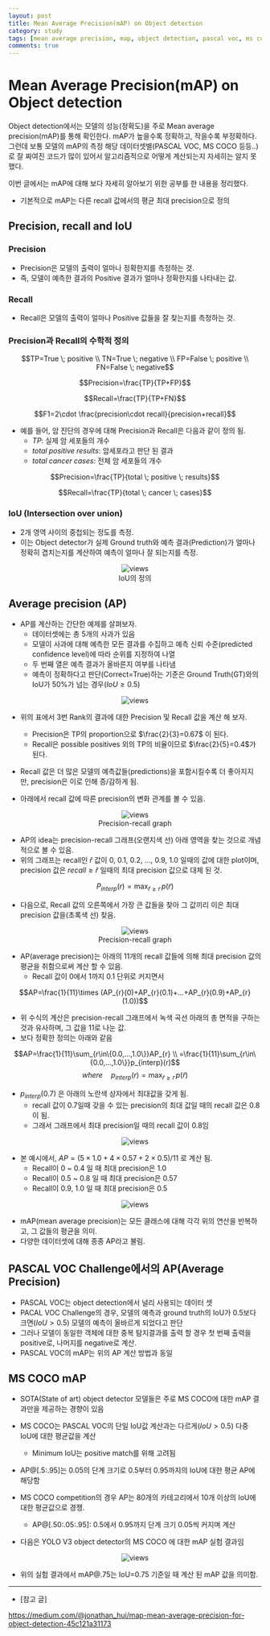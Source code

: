 ```yaml
---
layout: post
title: Mean Average Precision(mAP) on Object detection
category: study
tags: [mean average precision, map, object detection, pascal voc, ms coco]
comments: true
---
```


# Mean Average Precision(mAP) on Object detection

Object detection에서는 모델의 성능(정확도)을 주로 Mean average precision(mAP)를 통해 확인한다. mAP가 높을수록 정확하고, 작을수록 부정확하다.
그런데 보통 모델의 mAP의 측정 해당 데이터셋별(PASCAL VOC, MS COCO 등등..)로 잘 짜여진 코드가 많이 있어서 알고리즘적으로 어떻게 계산되는지 자세히는 알지 못했다.

이번 글에서는 mAP에 대해 보다 자세히 알아보기 위한 공부를 한 내용을 정리했다.

- 기본적으로 mAP는 다른 recall 값에서의 평균 최대 precision으로 정의

## Precision, recall and IoU

### Precision
- Precision은 모델의 출력이 얼마나 정확한지를 측정하는 것.
- 즉, 모델이 예측한 결과의 Positive 결과가 얼마나 정확한지를 나타내는 값.

### Recall
- Recall은 모델의 출력이 얼마나 Positive 값들을 잘 찾는지를 측정하는 것.

### Precision과 Recall의 수학적 정의

$$TP=True \; positive \\ TN=True \; negative \\ FP=False \; positive \\ FN=False \; negative$$

$$Precision=\frac{TP}{TP+FP}$$

$$Recall=\frac{TP}{TP+FN}$$

$$F1=2\cdot \frac{precision\cdot recall}{precision+recall}$$

- 예를 들어, 암 진단의 경우에 대해 Precision과 Recall은 다음과 같이 정의 됨.
  - $TP$: 실제 암 세포들의 개수
  - $total \; positive \; results$: 암세포라고 판단 된 결과
  - $total \; cancer \; cases$: 전체 암 세포들의 개수

$$Precision=\frac{TP}{total \; positive \; results}$$

$$Recall=\frac{TP}{total \; cancer \; cases}$$

### IoU (Intersection over union)
- 2개 영역 사이의 중첩되는 정도를 측정.
- 이는 Object detector가 실제 Ground truth와 예측 결과(Prediction)가 얼마나 정확히 겹치는지를 계산하여 예측이 얼마나 잘 되는지를 측정.

<center>
<figure>
<img src="/assets/post_img/study/2019-01-15-map/fig1.png" alt="views">
<figcaption>IoU의 정의</figcaption>
</figure>
</center>

## Average precision (AP)
- AP를 계산하는 간단한 예제를 살펴보자.
  - 데이터셋에는 총 5개의 사과가 있음
  - 모델이 사과에 대해 예측한 모든 결과를 수집하고 예측 신뢰 수준(predicted confidence level)에 따라 순위를 지정하여 나열
  - 두 번째 열은 예측 결과가 올바른지 여부를 나타냄
  - 예측이 정확하다고 판단(Correct=True)하는 기준은 Ground Truth(GT)와의 IoU가 50%가 넘는 경우($IoU\geq 0.5$)

<center>
<figure>
<img src="/assets/post_img/study/2019-01-15-map/fig2.png" alt="views">
</figure>
</center>

- 위의 표에서 3번 Rank의 결과에 대한 Precision 및 Recall 값을 계산 해 보자.
  - Precision은 TP의 proportion으로 $\frac{2}{3}=0.67$ 이 된다.
  - Recall은 possible positives 외의 TP의 비율이므로 $\frac{2}{5}=0.4$가 된다.
  
- Recall 값은 더 많은 모델의 예측값들(predictions)을 포함시킬수록 더 좋아지지만, precision은 이로 인해 증/감하게 됨.
- 아래에서 recall 값에 따른 precision의 변화 관계를 볼 수 있음.

<center>
<figure>
<img src="/assets/post_img/study/2019-01-15-map/fig3.png" alt="views">
<figcaption>Precision-recall graph</figcaption>
</figure>
</center>

- AP의 idea는 precision-recall 그래프(오랜지색 선) 아래 영역을 찾는 것으로 개념적으로 볼 수 있음.
- 위의 그래프는 recall인 $\hat{r}$ 값이 0, 0.1, 0.2, ..., 0.9, 1.0 일때의 값에 대한 plot이며, precision 값은 $recall \geq \hat{r}$ 일때의 최대 precision 값으로 대체 된 것.

$$P_{interp}(r)= \max_{\tilde{r}\geq r}\, p(\tilde{r})$$

- 다음으로, Recall 값의 오른쪽에서 가장 큰 값들을 찾아 그 값끼리 이은 최대 precision 값을(초록색 선) 찾음.

<center>
<figure>
<img src="/assets/post_img/study/2019-01-15-map/fig4.png" alt="views">
<figcaption>Precision-recall graph</figcaption>
</figure>
</center>

- AP(average precision)는 아래의 11개의 recall 값들에 의해 최대 precision 값의 평균을 취함으로써 계산 할 수 있음.
  - Recall 값이 0에서 1까지 0.1 단위로 커지면서

$$AP=\frac{1}{11}\times (AP_{r}(0)+AP_{r}(0.1)+...+AP_{r}(0.9)+AP_{r}(1.0))$$

- 위 수식의 계산은 precision-recall 그래프에서 녹색 곡선 아래의 총 면적을 구하는 것과 유사하며, 그 값을 11로 나눈 값.
- 보다 정확한 정의는 아래와 같음

$$AP=\frac{1}{11}\sum_{r\in\{0.0,...,1.0\}}AP_{r} \\ =\frac{1}{11}\sum_{r\in\{0.0,...,1.0\}}p_{interp}(r)$$
$$where \quad p_{interp}(r)=\max_{\tilde{r}\geq r}\, p(\tilde{r})$$

- $p_{interp}(0.7)$ 은 아래의 노란색 상자에서 최대값을 갖게 됨.
  - recall 값이 0.7일때 갖을 수 있는 precision의 최대 값일 때의 recall 값은 0.8이 됨.
  - 그래서 그래프에서 최대 precision일 때의 recall 값이 0.8임

<center>
<figure>
<img src="/assets/post_img/study/2019-01-15-map/fig5.jpeg" alt="views">
</figure>
</center>

- 본 예시에서, $AP=(5\times 1.0 + 4\times 0.57+2\times 0.5)/11$ 로 계산 됨.
  - Recall이 0 ~ 0.4 일 때 최대 precision은 1.0 
  - Recall이 0.5 ~ 0.8 일 때 최대 precision은 0.57
  - Recall이 0.9, 1.0 일 때 최대 precision은 0.5

<center>
<figure>
<img src="/assets/post_img/study/2019-01-15-map/fig6.jpeg" alt="views">
</figure>
</center>

- mAP(mean average precision)는 모든 클래스에 대해 각각 위의 연산을 반복하고, 그 값들의 평균을 의미.
- 다양한 데이터셋에 대해 종종 AP라고 불림.

## PASCAL VOC Challenge에서의 AP(Average Precision)
- PASCAL VOC는 object detection에서 널리 사용되는 데이터 셋
- PACAL VOC Challenge의 경우, 모델의 예측과 ground truth의 IoU가 0.5보다 크면($IoU>0.5$) 모델의 예측이 올바르게 되었다고 판단
- 그러나 모델이 동일한 객체에 대한 중복 탐지결과를 출력 할 경우 첫 번째 출력을 positive로, 나머지를 negative로 계산.
- PASCAL VOC의 mAP는 위의 AP 계산 방법과 동일

## MS COCO mAP
- SOTA(State of art) object detector 모델들은 주로 MS COCO에 대한 mAP 결과만을 제공하는 경향이 있음
- MS COCO는 PASCAL VOC의 단일 IoU값 계산과는 다르게($IoU>0.5$) 다중 IoU에 대한 평균값을 계산
  - Minimum IoU는 positive match를 위해 고려됨
- AP@[.5:.95]는 0.05의 단계 크기로 0.5부터 0.95까지의 IoU에 대한 평균 AP에 해당함
- MS COCO competition의 경우 AP는 80개의 카테고리에서 10개 이상의 IoU에 대한 평균값으로 경쟁.
  - AP@[.50:.05:.95]: 0.5에서 0.95까지 단계 크기 0.05씩 커지며 계산

- 다음은 YOLO V3 object detector의 MS COCO 에 대한 mAP 실험 결과임

<center>
<figure>
<img src="/assets/post_img/study/2019-01-15-map/fig7.png" alt="views">
</figure>
</center>

- 위의 실험 결과에서 mAP@.75는 IoU=0.75 기준일 때 계산 된 mAP 값을 의미함.








---
- [참고 글]

https://medium.com/@jonathan_hui/map-mean-average-precision-for-object-detection-45c121a31173
